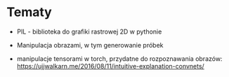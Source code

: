 

# Tematy

* PIL - biblioteka do grafiki rastrowej 2D w pythonie

* Manipulacja obrazami, w tym generowanie próbek

* manipulacje tensorami w torch, przydatne do rozpoznawania obrazów:
https://ujjwalkarn.me/2016/08/11/intuitive-explanation-convnets/
  